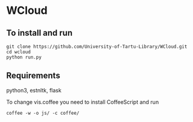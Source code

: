 # WCloud

## To install and run
    git clone https://github.com/University-of-Tartu-Library/WCloud.git
    cd wcloud
    python run.py

## Requirements
python3, estnltk, flask

To change vis.coffee you need to install CoffeeScript and run

    coffee -w -o js/ -c coffee/


